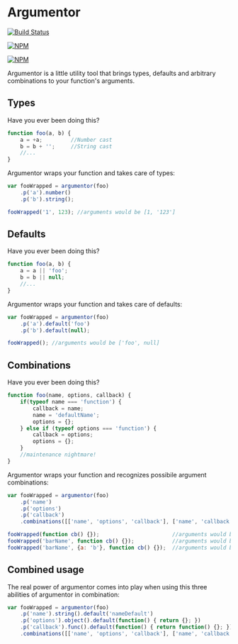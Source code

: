 # Argumentor

[![Build Status](https://travis-ci.org/zaphod1984/argumentor.png)](https://travis-ci.org/zaphod1984/argumentor)

[![NPM](https://nodei.co/npm/argumentor.png)](https://nodei.co/npm/argumentor/)

[![NPM](https://nodei.co/npm-dl/argumentor.png?months=3)](https://nodei.co/npm/argumentor/)

Argumentor is a little utility tool that brings types, defaults and arbitrary combinations to your function's arguments.

## Types

Have you ever been doing this?
````javascript
function foo(a, b) {
    a = +a;         //Number cast
    b = b + '';     //String cast
    //...
}
````
Argumentor wraps your function and takes care of types:
````javascript
var fooWrapped = argumentor(foo)
    .p('a').number()
    .p('b').string();

fooWrapped('1', 123); //arguments would be [1, '123']
````

## Defaults

Have you ever been doing this?
````javascript
function foo(a, b) {
    a = a || 'foo';
    b = b || null;
    //...
}
````
Argumentor wraps your function and takes care of defaults:
````javascript
var fooWrapped = argumentor(foo)
    .p('a').default('foo')
    .p('b').default(null);

fooWrapped(); //arguments would be ['foo', null]
````

## Combinations

Have you ever been doing this?
````javascript
function foo(name, options, callback) {
    if(typeof name === 'function') {
        callback = name;
        name = 'defaultName';
        options = {};
    } else if (typeof options === 'function') {
        callback = options;
        options = {};
    }
    //maintenance nightmare!
}
````
Argumentor wraps your function and recognizes possibile argument combinations:
````javascript
var fooWrapped = argumentor(foo)
    .p('name')
    .p('options')
    .p('callback')
    .combinations([['name', 'options', 'callback'], ['name', 'callback'], ['callback']]);

fooWrapped(function cb() {});                       //arguments would be [undefined, undefined, function cb() {}]
fooWrapped('barName', function cb() {});            //arguments would be ['barName', undefined, function cb() {}]
fooWrapped('barName', {a: 'b'}, function cb() {});  //arguments would be ['barName', {a: 'b'}, function cb() {}]
````

## Combined usage
The real power of argumentor comes into play when using this three abilities of argumentor in combination:
````javascript
var fooWrapped = argumentor(foo)
    .p('name').string().default('nameDefault')
    .p('options').object().default(function() { return {}; })
    .p('callback').func().default(function() { return function() {}; })
    .combinations([['name', 'options', 'callback'], ['name', 'callback'], ['callback']]);
````
